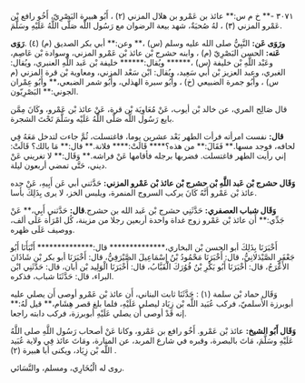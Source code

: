 ٣٠٧١ -** خ م س:** عائذ بن عَمْرو بن هلال المزني (٢) ، أَبُو هبيرة البَصْرِيّ، أَخُو رافع بْن عَمْرو المزني (٣) ، لهُ صُحبَةٌ، شهد بيعة الرضوان مع رَسُول اللَّه صَلَّى اللَّهُ عَلَيْهِ وسَلَّمَ.

**ورَوَى عَن:** النَّبِيُّ صلى الله عليه وسلم (س) ،** وعن:** أبي بكر الصديق (م) (٤) .**رَوَى عَنه:** الحسن البَصْرِيّ (م) ، وابنه حشرج بْن عائذ بْن عَمْرو المزني، وسوادة بْن عَاصِم، وعَبْد اللَّهِ بْن خليفة (س) ،****** ويُقال:****** خليفة بْن عَبد اللَّهِ العنبري، ويُقال: الغبري، وعبد العزيز بْن أَبي سَعِيد، ويُقال: ابْن سَعْد المزني، ومعاوية بْن قرة المزني (م س) ، وأَبُو جمرة الضبيعي (خ) ، وأَبُو سبرة الهذلي، وأَبُو شمر الضبعي،** وأَبُو عِمْران الجوني:** البَصْرِيّون.

قال صَالِح المري، عن خالد بْن أيوب، عَنْ مُعَاوِيَة بْن قرة، عَنْ عائذ بْن عَمْرو، وكَانَ مِمَّن بايع رَسُول اللَّه صَلَّى اللَّهُ عَلَيْه وسَلَّمَ تَحْتَ الشجرة.

**قال:** نفست امرأته فرأت الطهر بَعْد عشرين يوما، فاغتسلت، ثُمَّ جاءت لتدخل مَعَهُ فِي لحافه، فوجد مسها.** فَقَالَ:** من هذه؟**** قَالَتْ:**** فلانة.** قال:** مَا بالك؟ قَالَتْ: إني رأيت الطهر فاغتسلت. فضربها برجله فأقامها عَنْ فراشه.** وَقَال:** لا تغريني عَنْ ديني، حَتَّى تمضي أربعون ليلة.

**وَقَال حشرج بْن عَبد اللَّهِ بْن حشرج بْن عائذ بْن عَمْرو المزني:** حَدَّثني أبي عَن أَبِيهِ، عَنْ جده عائذ بْن عَمْرو أَنَّهُ كَانَ يركب السروج المنمرة، ويلبس الخز، لا يرى بِذَلِكَ بأسا.

**وَقَال شباب العصفري:** حَدَّثَنِي حشرج بْن عَبد الله بن حشرج.**قال:** حَدَّثني أَبِي،** عَنْ جَدِّي:** أَن عائذ بْن عَمْرو زوج غداة واحدة أربعين رجلا من مزينة، كُل امْرَأَة عَلَى ألف، ووصيف عَلَى ظهره.

أَخْبَرَنَا بِذَلِكَ أبو الحسن بْن البخاري،************** قال:************** أَنْبَأَنَا أَبُو جَعْفَرٍ الصَّيْدَلانِيُّ، قال: أَخْبَرَنَا مَحْمُودُ بْنُ إِسْمَاعِيلَ الصَّيْرَفِيُّ، قال: أَخْبَرَنَا أبو بكر بْن شَاذَانَ الأَعْرَجُ، قال: أَخْبَرَنَا أَبُو بَكْرِ بْنُ فُوُرَكَ الْقَبَّابُ، قال: أَخْبَرَنَا الْوَلِيد بْن أبان، قال: حَدَّثَنِي ابْن البراء، قال: حَدَّثَنَا شباب، فذكره.

وَقَال حماد بْن سلمة (١) : حَدَّثَنَا ثابت البناني، أَن عائذ بْن عَمْرو أوصى أَن يصلي عليه أبوبرزة الأَسلميّ، فركب عُبَيد اللَّه بْن زِيَاد ليصلي عَلَيْهِ، فلما بلغ قصر هِشَام،** قيل لَهُ:** إنه قَدْ أوصى أَن يصلي عَلَيْهِ أبوبرزة، فركب دابته راجعا.

**وَقَال أَبُو الشيخ:** عائذ بْن عَمْرو. أَخُو رافع بن عَمْرو، وكانا عَنْ أصحاب رَسُول اللَّهِ صلى اللَّهُ عَلَيْهِ وسَلَّمَ، مَاتَ بالبصرة، وقبره في شارع المربد، عن المنارة، ومَاتَ عائذ فِي ولاية عُبَيد اللَّه بْن زِيَاد، ويكنى أبا هبيرة (٢) .

روى له الْبُخَارِي، ومسلم، والنَّسَائي.